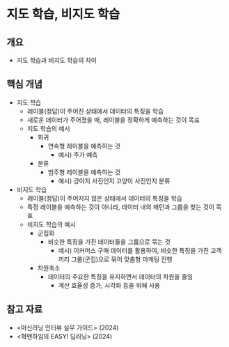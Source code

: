 # 지도 학습, 비지도 학습

## 개요
- 지도 학습과 비지도 학습의 차이

## 핵심 개념
- 지도 학습
    - 레이블(정답)이 주어진 상태에서 데이터의 특징을 학습
    - 새로운 데이터가 주어졌을 때, 레이블을 정확하게 예측하는 것이 목표
    - 지도 학습의 예시
        - 회귀
            - 연속형 레이블을 예측하는 것
                - 예시) 주가 예측
        - 분류
            - 범주형 레이블을 예측하는 것
                - 예시) 강아지 사진인지 고양이 사진인지 분류
- 비지도 학습
    - 레이블(정답)이 주어지지 않은 상태에서 데이터의 특징을 학습
    - 특정 레이블을 예측하는 것이 아니라, 데이터 내의 패턴과 그룹을 찾는 것이 목표
    - 비지도 학습의 예시
        - 군집화
            - 비슷한 특징을 가진 데이터들을 그룹으로 묶는 것
                - 예시) 이커머스 구매 데이터를 활용하여, 비슷한 특징을 가진 고객끼리 그룹(군집)으로 묶어 맞춤형 마케팅 진행
        - 차원축소
            - 데이터의 주요한 특징을 유지하면서 데이터의 차원을 줄임
                - 계산 효율성 증가, 시각화 등을 위해 사용

## 참고 자료
- <머신러닝 인터뷰 실무 가이드> (2024)
- <혁펜하임의 EASY! 딥러닝> (2024)
